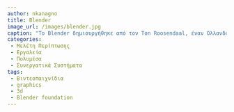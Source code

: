 ```yaml
---
author: nkanagno
title: Blender
image_url: /images/blender.jpg
caption: "Το Blender δημιουργήθηκε από τον Ton Roosendaal, έναν Ολλανδό προγραμματιστή και καλλιτέχνη το 1995. Αρχικά, ο Roosendaal ανέπτυξε το λογισμικό ως μια εσωτερική εφαρμογή για την εταιρεία animation <<NeoGeo>>, όπου εργαζόταν τότε. Το 1998, ο Ton Roosendaal αποφάσισε να κυκλοφορήσει το Blender ως δωρεάν και ανοιχτού κώδικα λογισμικό, και από τότε έχει αναπτυχθεί συνεχώς από μια διεθνή κοινότητα προγραμματιστών και καλλιτεχνών. Σήμερα, το Blender είναι ένα από τα πιο δημοφιλή λογισμικά 3D μοντελοποίησης και απεικόνισης στον κόσμο, και χρησιμοποιείται από επαγγελματίες και ερασιτέχνες σε διάφορους τομείς."
categories:
 - Μελέτη Περίπτωσης
 - Εργαλεία
 - Πολυμέσα
 - Συνεργατικά Συστήματα
tags:
 - Βιντεοπαιχνίδια
 - graphics
 - 3d
 - Blender foundation
---
```

